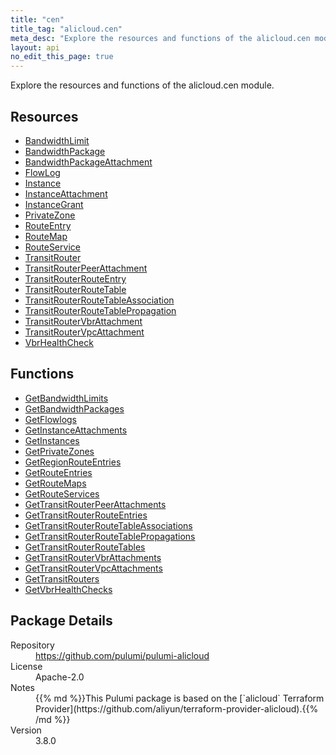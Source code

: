 ```yaml
---
title: "cen"
title_tag: "alicloud.cen"
meta_desc: "Explore the resources and functions of the alicloud.cen module."
layout: api
no_edit_this_page: true
---
```


<!-- WARNING: this file was generated by Pulumi Docs Generator. -->
<!-- Do not edit by hand unless you're certain you know what you are doing! -->

Explore the resources and functions of the alicloud.cen module.

<h2 id="resources">Resources</h2>
<ul class="api">
    <li><a href="bandwidthlimit" title="BandwidthLimit"><span class="api-symbol api-symbol--resource"></span>BandwidthLimit</a></li>
    <li><a href="bandwidthpackage" title="BandwidthPackage"><span class="api-symbol api-symbol--resource"></span>BandwidthPackage</a></li>
    <li><a href="bandwidthpackageattachment" title="BandwidthPackageAttachment"><span class="api-symbol api-symbol--resource"></span>BandwidthPackageAttachment</a></li>
    <li><a href="flowlog" title="FlowLog"><span class="api-symbol api-symbol--resource"></span>FlowLog</a></li>
    <li><a href="instance" title="Instance"><span class="api-symbol api-symbol--resource"></span>Instance</a></li>
    <li><a href="instanceattachment" title="InstanceAttachment"><span class="api-symbol api-symbol--resource"></span>InstanceAttachment</a></li>
    <li><a href="instancegrant" title="InstanceGrant"><span class="api-symbol api-symbol--resource"></span>InstanceGrant</a></li>
    <li><a href="privatezone" title="PrivateZone"><span class="api-symbol api-symbol--resource"></span>PrivateZone</a></li>
    <li><a href="routeentry" title="RouteEntry"><span class="api-symbol api-symbol--resource"></span>RouteEntry</a></li>
    <li><a href="routemap" title="RouteMap"><span class="api-symbol api-symbol--resource"></span>RouteMap</a></li>
    <li><a href="routeservice" title="RouteService"><span class="api-symbol api-symbol--resource"></span>RouteService</a></li>
    <li><a href="transitrouter" title="TransitRouter"><span class="api-symbol api-symbol--resource"></span>TransitRouter</a></li>
    <li><a href="transitrouterpeerattachment" title="TransitRouterPeerAttachment"><span class="api-symbol api-symbol--resource"></span>TransitRouterPeerAttachment</a></li>
    <li><a href="transitrouterrouteentry" title="TransitRouterRouteEntry"><span class="api-symbol api-symbol--resource"></span>TransitRouterRouteEntry</a></li>
    <li><a href="transitrouterroutetable" title="TransitRouterRouteTable"><span class="api-symbol api-symbol--resource"></span>TransitRouterRouteTable</a></li>
    <li><a href="transitrouterroutetableassociation" title="TransitRouterRouteTableAssociation"><span class="api-symbol api-symbol--resource"></span>TransitRouterRouteTableAssociation</a></li>
    <li><a href="transitrouterroutetablepropagation" title="TransitRouterRouteTablePropagation"><span class="api-symbol api-symbol--resource"></span>TransitRouterRouteTablePropagation</a></li>
    <li><a href="transitroutervbrattachment" title="TransitRouterVbrAttachment"><span class="api-symbol api-symbol--resource"></span>TransitRouterVbrAttachment</a></li>
    <li><a href="transitroutervpcattachment" title="TransitRouterVpcAttachment"><span class="api-symbol api-symbol--resource"></span>TransitRouterVpcAttachment</a></li>
    <li><a href="vbrhealthcheck" title="VbrHealthCheck"><span class="api-symbol api-symbol--resource"></span>VbrHealthCheck</a></li>
</ul>

<h2 id="functions">Functions</h2>
<ul class="api">
    <li><a href="getbandwidthlimits" title="GetBandwidthLimits"><span class="api-symbol api-symbol--function"></span>GetBandwidthLimits</a></li>
    <li><a href="getbandwidthpackages" title="GetBandwidthPackages"><span class="api-symbol api-symbol--function"></span>GetBandwidthPackages</a></li>
    <li><a href="getflowlogs" title="GetFlowlogs"><span class="api-symbol api-symbol--function"></span>GetFlowlogs</a></li>
    <li><a href="getinstanceattachments" title="GetInstanceAttachments"><span class="api-symbol api-symbol--function"></span>GetInstanceAttachments</a></li>
    <li><a href="getinstances" title="GetInstances"><span class="api-symbol api-symbol--function"></span>GetInstances</a></li>
    <li><a href="getprivatezones" title="GetPrivateZones"><span class="api-symbol api-symbol--function"></span>GetPrivateZones</a></li>
    <li><a href="getregionrouteentries" title="GetRegionRouteEntries"><span class="api-symbol api-symbol--function"></span>GetRegionRouteEntries</a></li>
    <li><a href="getrouteentries" title="GetRouteEntries"><span class="api-symbol api-symbol--function"></span>GetRouteEntries</a></li>
    <li><a href="getroutemaps" title="GetRouteMaps"><span class="api-symbol api-symbol--function"></span>GetRouteMaps</a></li>
    <li><a href="getrouteservices" title="GetRouteServices"><span class="api-symbol api-symbol--function"></span>GetRouteServices</a></li>
    <li><a href="gettransitrouterpeerattachments" title="GetTransitRouterPeerAttachments"><span class="api-symbol api-symbol--function"></span>GetTransitRouterPeerAttachments</a></li>
    <li><a href="gettransitrouterrouteentries" title="GetTransitRouterRouteEntries"><span class="api-symbol api-symbol--function"></span>GetTransitRouterRouteEntries</a></li>
    <li><a href="gettransitrouterroutetableassociations" title="GetTransitRouterRouteTableAssociations"><span class="api-symbol api-symbol--function"></span>GetTransitRouterRouteTableAssociations</a></li>
    <li><a href="gettransitrouterroutetablepropagations" title="GetTransitRouterRouteTablePropagations"><span class="api-symbol api-symbol--function"></span>GetTransitRouterRouteTablePropagations</a></li>
    <li><a href="gettransitrouterroutetables" title="GetTransitRouterRouteTables"><span class="api-symbol api-symbol--function"></span>GetTransitRouterRouteTables</a></li>
    <li><a href="gettransitroutervbrattachments" title="GetTransitRouterVbrAttachments"><span class="api-symbol api-symbol--function"></span>GetTransitRouterVbrAttachments</a></li>
    <li><a href="gettransitroutervpcattachments" title="GetTransitRouterVpcAttachments"><span class="api-symbol api-symbol--function"></span>GetTransitRouterVpcAttachments</a></li>
    <li><a href="gettransitrouters" title="GetTransitRouters"><span class="api-symbol api-symbol--function"></span>GetTransitRouters</a></li>
    <li><a href="getvbrhealthchecks" title="GetVbrHealthChecks"><span class="api-symbol api-symbol--function"></span>GetVbrHealthChecks</a></li>
</ul>

<h2 id="package-details">Package Details</h2>
<dl class="package-details">
	<dt>Repository</dt>
	<dd><a href="https://github.com/pulumi/pulumi-alicloud">https://github.com/pulumi/pulumi-alicloud</a></dd>
	<dt>License</dt>
	<dd>Apache-2.0</dd>
	<dt>Notes</dt>
	<dd>{{% md %}}This Pulumi package is based on the [`alicloud` Terraform Provider](https://github.com/aliyun/terraform-provider-alicloud).{{% /md %}}</dd>
	<dt>Version</dt>
	<dd>3.8.0</dd>
</dl>

